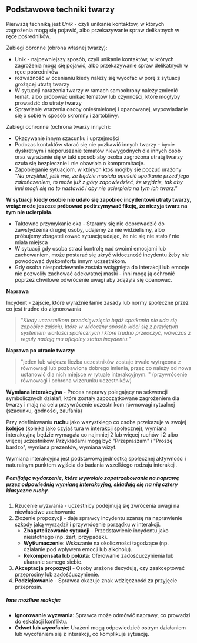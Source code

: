 ## Podstawowe techniki twarzy

Pierwszą techniką jest *Unik* - czyli unikanie kontaktów, w których zagrożenia mogą się pojawić, albo przekazywanie spraw delikatnych w ręce pośredników.

Zabiegi obronne (obrona własnej twarzy):

- Unik - najpewniejszy sposób, czyli unikanie kontaktów, w których zagrożenia mogą się pojawić, albo przekazywanie spraw delikatnych w ręce pośredników
- rozważność w ocenianiu kiedy należy się wycofać w porę z sytuacji grożącej utratą twarzy
- W sytuacji narażenia twarzy w ramach samoobrony należy zmienić temat, albo próbować unikać tematów lub czynności, które mogłyby prowadzić do utraty twarzy 
- Sprawianie wrażenia osoby onieśmielonej i opanowanej, wypowiadanie się o sobie w sposób skromny i żartobliwy.

Zabiegi ochronne (ochrona twarzy innych):

- Okazywanie innym szacunku i uprzejmości
- Podczas kontaktów starać się nie pozbawić innych twarzy - bycie dyskretnym i nieporuszanie tematów niewygodnych dla innych osób oraz wyrażanie się w taki sposób aby osoba zagrożona utratą twarzy czuła się bezpiecznie i nie obawiała o kompromitacje.
- Zapobieganie sytuacjom, w których ktoś mógłby sie poczuć urażony
  *"Na przykład, jeśli wie, że będzie musiała opuścić spotkanie przed jego zakończeniem, to może już z góry zapowiedzieć, że wyjdzie, tak aby inni mogli się na to nastawić i aby nie ucierpiała na tym ich twarz."*


**W sytuacji kiedy osobie nie udało się zapobiec incydentowi utraty twarzy, wciąż może jeszcze próbować podtrzymywać fikcję, że niczyja twarz na tym nie ucierpiała.**

- Taktowne przymykanie oka - Staramy się nie doprowadzić do zawstydzenia drugiej osoby, udajemy że nie widzieliśmy, albo próbujemy zbagatelizować sytuację udając, że nic się nie stało / nie miała miejsca
- W sytuacji gdy osoba straci kontrolę nad swoimi emocjami lub zachowaniem, może postarać się ukryć widoczność incydentu żeby nie powodować dyskomfortu innym uczestnikom.
- Gdy osoba niespodziewanie została wciągnięta do interakcji lub emocje nie pozwoliły zachować adekwatnej maski - inni mogą ją ochronić poprzez chwilowe odwrócenie uwagi aby zdążyła się opanować.

**Naprawa**

Incydent - zajście, które wyraźnie łamie zasady lub normy społeczne przez co jest trudne do zignorowania
>"*Kiedy uczestnikom przedsięwzięcia bądź spotkania nie uda się zapobiec zajściu, które w widoczny sposób kłóci się z przyjętym systemem wartości społecznych i które trudno przeoczyć, wówczas z reguły nadają mu oficjalny status incydentu."* 

**Naprawa po utracie twarzy:**
>"jeden lub większa liczba uczestników zostaje trwale wytrącona z równowagi lub pozbawiona dobrego imienia, przez co należy od nowa ustanowić dla nich miejsce w rytuale interakcyjnym. "
(przywrócenie równowagi i ochrona wizerunku uczestników)


**Wymiana interakcyjna** - Proces naprawy polegający na sekwencji symbolicznych działań, które zostały zapoczątkowane zagrożeniem dla twarzy i mają na celu przywrócenie uczestnikom równowagi rytualnej (szacunku, godności, zaufania)

Przy zdefiniowaniu **ruchu** jako wszystkiego co osoba przekazuje w swojej **kolejce** (kolejka jako czyjaś tura w interakcji społecznej), wymiana interakcyjną będzie wymagała co najmniej 2 lub więcej ruchów i 2 albo więcej uczestników. Przykładami mogą być "Przepraszam" i "Proszę bardzo", wymiana prezentów, wymiana wizyt.

Wymiana interakcyjna jest podstawową jednostką społecznej aktywności i naturalnym punktem wyjścia do badania wszelkiego rodzaju interakcji.


##### Pomijając wydarzenie, które wywołało zapotrzebowanie na naprawę przez odpowiednią wymianę interakcyjną, składają się na nią cztery klasyczne ruchy.

1. Rzucenie wyzwania - uczestnicy podejmują się zwrócenia uwagi na niewłaściwe zachowanie
2. Złożenie propozycji - daje sprawcy incydentu szansę na naprawienie szkody jaką wyrządził i przywrócenie porządku w interakcji. 
   - **Zbagatelizowanie sytuacji** - Przedstawienie incydentu jako nieistotnego (np. żart, przypadek).
   - **Wytłumaczenie**: Wskazanie na okoliczności łagodzące (np. działanie pod wpływem emocji lub alkoholu).
   - **Rekompensata lub pokuta**: Oferowanie zadośćuczynienia lub ukaranie samego siebie.
3. **Akceptacja propozycji** - Osoby urażone decydują, czy zaakceptować przeprosiny lub zadośćuczynienie.
4. **Podziękowanie** - Sprawca okazuje znak wdzięczność za przyjęcie przeprosin.

##### **Inne możliwe reakcje:**
- **Ignorowanie wyzwania**: Sprawca może odmówić naprawy, co prowadzi do eskalacji konfliktu.
- **Odwet lub wycofanie**: Urażeni mogą odpowiedzieć ostrym działaniem lub wycofaniem się z interakcji, co komplikuje sytuację.
